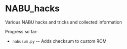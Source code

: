 # NABU_hacks
Various NABU hacks and tricks and collected information

Progress so far:
  * ```nabusum.py``` -- Adds checksum to custom ROM
